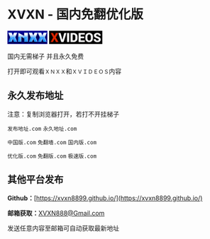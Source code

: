 # XVXN - 国内免翻优化版

<img src="/img/xn.png" width = 90 height = 30> <img src="/img/xv.png" width = 120 height = 30>

国内无需梯子 并且永久免费

打开即可观看`ＸＮＸＸ`和`ＸＶＩＤＥＯＳ`内容

## 永久发布地址

注意：复制浏览器打开，若打不开挂梯子

`发布地址.com` `永久地址.com`

`中国版.com` `免翻墙.com` `国内版.com`

`优化版.com` `免翻版.com` `极速版.com`

## 其他平台发布

__Github：__[https://xvxn8899.github.io/](https://xvxn8899.github.io/)

__邮箱获取：__[XVXN888@Gmail.com](mailto:xvxn888@gmail.com)

发送任意内容至邮箱可自动获取最新地址
